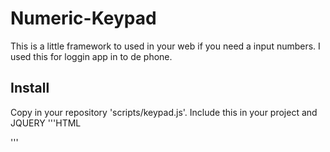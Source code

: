 Numeric-Keypad
==============
This is a little framework to used in your web if you need a input numbers.
I used this for loggin app in to de phone.

Install
-------
Copy in your repository 'scripts/keypad.js'.
Include this in your project and JQUERY
'''HTML
<script src="http://ajax.googleapis.com/ajax/libs/jquery/1.11.1/jquery.min.js"></script>
<script src="scripts/keypad.js"></script>
'''